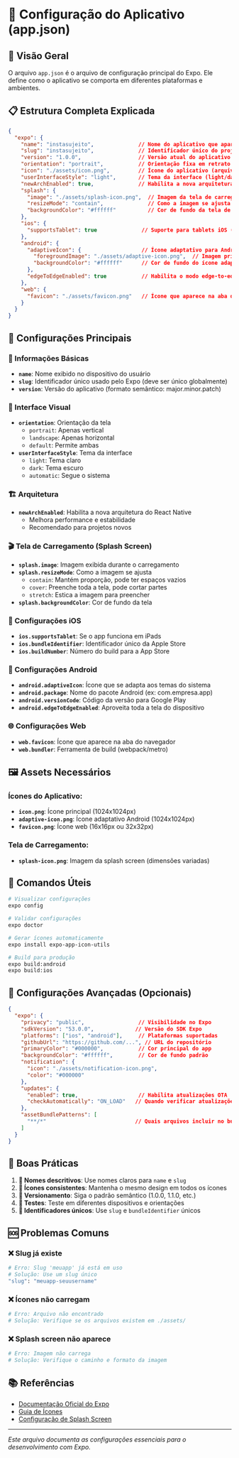 # 📱 Configuração do Aplicativo (app.json)

## 🎯 Visão Geral
O arquivo `app.json` é o arquivo de configuração principal do Expo. Ele define como o aplicativo se comporta em diferentes plataformas e ambientes.

## 📋 Estrutura Completa Explicada

```json
{
  "expo": {
    "name": "instasujeito",              // Nome do aplicativo que aparece no dispositivo
    "slug": "instasujeito",              // Identificador único do projeto no Expo
    "version": "1.0.0",                  // Versão atual do aplicativo
    "orientation": "portrait",           // Orientação fixa em retrato (vertical)
    "icon": "./assets/icon.png",         // Ícone do aplicativo (arquivo PNG)
    "userInterfaceStyle": "light",       // Tema da interface (light/dark/automatic)
    "newArchEnabled": true,              // Habilita a nova arquitetura do React Native
    "splash": {
      "image": "./assets/splash-icon.png",  // Imagem da tela de carregamento
      "resizeMode": "contain",              // Como a imagem se ajusta na tela
      "backgroundColor": "#ffffff"          // Cor de fundo da tela de carregamento
    },
    "ios": {
      "supportsTablet": true              // Suporte para tablets iOS (iPad)
    },
    "android": {
      "adaptiveIcon": {                   // Ícone adaptativo para Android
        "foregroundImage": "./assets/adaptive-icon.png",  // Imagem principal do ícone
        "backgroundColor": "#ffffff"      // Cor de fundo do ícone adaptativo
      },
      "edgeToEdgeEnabled": true           // Habilita o modo edge-to-edge no Android
    },
    "web": {
      "favicon": "./assets/favicon.png"   // Ícone que aparece na aba do navegador
    }
  }
}
```

## 🔧 Configurações Principais

### **📱 Informações Básicas**
- **`name`**: Nome exibido no dispositivo do usuário
- **`slug`**: Identificador único usado pelo Expo (deve ser único globalmente)
- **`version`**: Versão do aplicativo (formato semântico: major.minor.patch)

### **🎨 Interface Visual**
- **`orientation`**: Orientação da tela
  - `portrait`: Apenas vertical
  - `landscape`: Apenas horizontal
  - `default`: Permite ambas
- **`userInterfaceStyle`**: Tema da interface
  - `light`: Tema claro
  - `dark`: Tema escuro
  - `automatic`: Segue o sistema

### **🏗️ Arquitetura**
- **`newArchEnabled`**: Habilita a nova arquitetura do React Native
  - Melhora performance e estabilidade
  - Recomendado para projetos novos

### **🎬 Tela de Carregamento (Splash Screen)**
- **`splash.image`**: Imagem exibida durante o carregamento
- **`splash.resizeMode`**: Como a imagem se ajusta
  - `contain`: Mantém proporção, pode ter espaços vazios
  - `cover`: Preenche toda a tela, pode cortar partes
  - `stretch`: Estica a imagem para preencher
- **`splash.backgroundColor`**: Cor de fundo da tela

### **🍎 Configurações iOS**
- **`ios.supportsTablet`**: Se o app funciona em iPads
- **`ios.bundleIdentifier`**: Identificador único da Apple Store
- **`ios.buildNumber`**: Número do build para a App Store

### **🤖 Configurações Android**
- **`android.adaptiveIcon`**: Ícone que se adapta aos temas do sistema
- **`android.package`**: Nome do pacote Android (ex: com.empresa.app)
- **`android.versionCode`**: Código da versão para Google Play
- **`android.edgeToEdgeEnabled`**: Aproveita toda a tela do dispositivo

### **🌐 Configurações Web**
- **`web.favicon`**: Ícone que aparece na aba do navegador
- **`web.bundler`**: Ferramenta de build (webpack/metro)

## 🖼️ Assets Necessários

### **Ícones do Aplicativo:**
- **`icon.png`**: Ícone principal (1024x1024px)
- **`adaptive-icon.png`**: Ícone adaptativo Android (1024x1024px)
- **`favicon.png`**: Ícone web (16x16px ou 32x32px)

### **Tela de Carregamento:**
- **`splash-icon.png`**: Imagem da splash screen (dimensões variadas)

## 🚀 Comandos Úteis

```bash
# Visualizar configurações
expo config

# Validar configurações
expo doctor

# Gerar ícones automaticamente
expo install expo-app-icon-utils

# Build para produção
expo build:android
expo build:ios
```

## 📝 Configurações Avançadas (Opcionais)

```json
{
  "expo": {
    "privacy": "public",                 // Visibilidade no Expo
    "sdkVersion": "53.0.0",             // Versão do SDK Expo
    "platforms": ["ios", "android"],     // Plataformas suportadas
    "githubUrl": "https://github.com/...", // URL do repositório
    "primaryColor": "#000000",           // Cor principal do app
    "backgroundColor": "#ffffff",        // Cor de fundo padrão
    "notification": {
      "icon": "./assets/notification-icon.png",
      "color": "#000000"
    },
    "updates": {
      "enabled": true,                   // Habilita atualizações OTA
      "checkAutomatically": "ON_LOAD"   // Quando verificar atualizações
    },
    "assetBundlePatterns": [
      "**/*"                            // Quais arquivos incluir no build
    ]
  }
}
```

## 🎯 Boas Práticas

1. **📝 Nomes descritivos**: Use nomes claros para `name` e `slug`
2. **🎨 Ícones consistentes**: Mantenha o mesmo design em todos os ícones
3. **🔢 Versionamento**: Siga o padrão semântico (1.0.0, 1.1.0, etc.)
4. **📱 Testes**: Teste em diferentes dispositivos e orientações
5. **🔐 Identificadores únicos**: Use `slug` e `bundleIdentifier` únicos

## 🆘 Problemas Comuns

### **❌ Slug já existe**
```bash
# Erro: Slug 'meuapp' já está em uso
# Solução: Use um slug único
"slug": "meuapp-seuusername"
```

### **❌ Ícones não carregam**
```bash
# Erro: Arquivo não encontrado
# Solução: Verifique se os arquivos existem em ./assets/
```

### **❌ Splash screen não aparece**
```bash
# Erro: Imagem não carrega
# Solução: Verifique o caminho e formato da imagem
```

## 📚 Referências

- [Documentação Oficial do Expo](https://docs.expo.dev/workflow/configuration/)
- [Guia de Ícones](https://docs.expo.dev/guides/app-icons/)
- [Configuração de Splash Screen](https://docs.expo.dev/guides/splash-screens/)

---

*Este arquivo documenta as configurações essenciais para o desenvolvimento com Expo.* 
